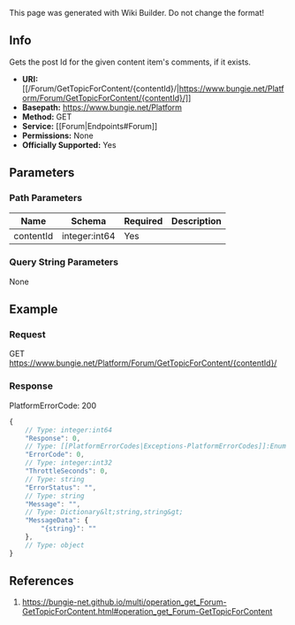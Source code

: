 <span class="wiki-builder">This page was generated with Wiki Builder. Do not change the format!</span>

## Info
Gets the post Id for the given content item's comments, if it exists.

* **URI:** [[/Forum/GetTopicForContent/{contentId}/|https://www.bungie.net/Platform/Forum/GetTopicForContent/{contentId}/]]
* **Basepath:** https://www.bungie.net/Platform
* **Method:** GET
* **Service:** [[Forum|Endpoints#Forum]]
* **Permissions:** None
* **Officially Supported:** Yes

## Parameters
### Path Parameters
Name | Schema | Required | Description
---- | ------ | -------- | -----------
contentId | integer:int64 | Yes | 

### Query String Parameters
None

## Example
### Request
GET https://www.bungie.net/Platform/Forum/GetTopicForContent/{contentId}/

### Response
PlatformErrorCode: 200
```javascript
{
    // Type: integer:int64
    "Response": 0,
    // Type: [[PlatformErrorCodes|Exceptions-PlatformErrorCodes]]:Enum
    "ErrorCode": 0,
    // Type: integer:int32
    "ThrottleSeconds": 0,
    // Type: string
    "ErrorStatus": "",
    // Type: string
    "Message": "",
    // Type: Dictionary&lt;string,string&gt;
    "MessageData": {
        "{string}": ""
    },
    // Type: object
}

```

## References
1. https://bungie-net.github.io/multi/operation_get_Forum-GetTopicForContent.html#operation_get_Forum-GetTopicForContent
